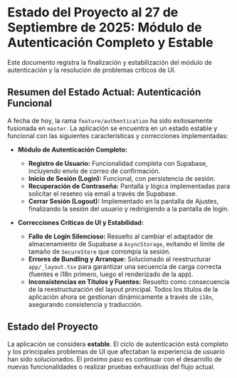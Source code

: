 # Estado del Proyecto al 27 de Septiembre de 2025: Módulo de Autenticación Completo y Estable

Este documento registra la finalización y estabilización del módulo de autenticación y la resolución de problemas críticos de UI.

## Resumen del Estado Actual: Autenticación Funcional

A fecha de hoy, la rama `feature/authentication` ha sido exitosamente fusionada en `master`. La aplicación se encuentra en un estado estable y funcional con las siguientes características y correcciones implementadas:

*   **Módulo de Autenticación Completo:**
    *   **Registro de Usuario:** Funcionalidad completa con Supabase, incluyendo envío de correo de confirmación.
    *   **Inicio de Sesión (Login):** Funcional, con persistencia de sesión.
    *   **Recuperación de Contraseña:** Pantalla y lógica implementadas para solicitar el reseteo vía email a través de Supabase.
    *   **Cerrar Sesión (Logout):** Implementado en la pantalla de Ajustes, finalizando la sesión del usuario y redirigiendo a la pantalla de login.

*   **Correcciones Críticas de UI y Estabilidad:**
    *   **Fallo de Login Silencioso:** Resuelto al cambiar el adaptador de almacenamiento de Supabase a `AsyncStorage`, evitando el límite de tamaño de `SecureStore` que corrompía la sesión.
    *   **Errores de Bundling y Arranque:** Solucionado al reestructurar `app/_layout.tsx` para garantizar una secuencia de carga correcta (fuentes e i18n primero, luego el renderizado de la app).
    *   **Inconsistencias en Títulos y Fuentes:** Resuelto como consecuencia de la reestructuración del layout principal. Todos los títulos de la aplicación ahora se gestionan dinámicamente a través de `i18n`, asegurando consistencia y traducción.

## Estado del Proyecto

La aplicación se considera **estable**. El ciclo de autenticación está completo y los principales problemas de UI que afectaban la experiencia de usuario han sido solucionados. El próximo paso es continuar con el desarrollo de nuevas funcionalidades o realizar pruebas exhaustivas del flujo actual.